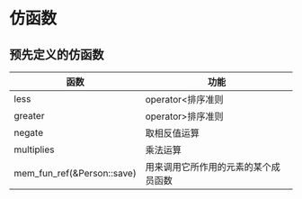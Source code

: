 # 仿函数


## 预先定义的仿函数

| 函数 | 功能 |
| --- | --- |
| less<typename> | operator<排序准则 |
| greater<typename> | operator>排序准则 |
| negate<typename> | 取相反值运算 |
| multiplies<typename> | 乘法运算 |
| mem_fun_ref(&Person::save) | 用来调用它所作用的元素的某个成员函数 |
